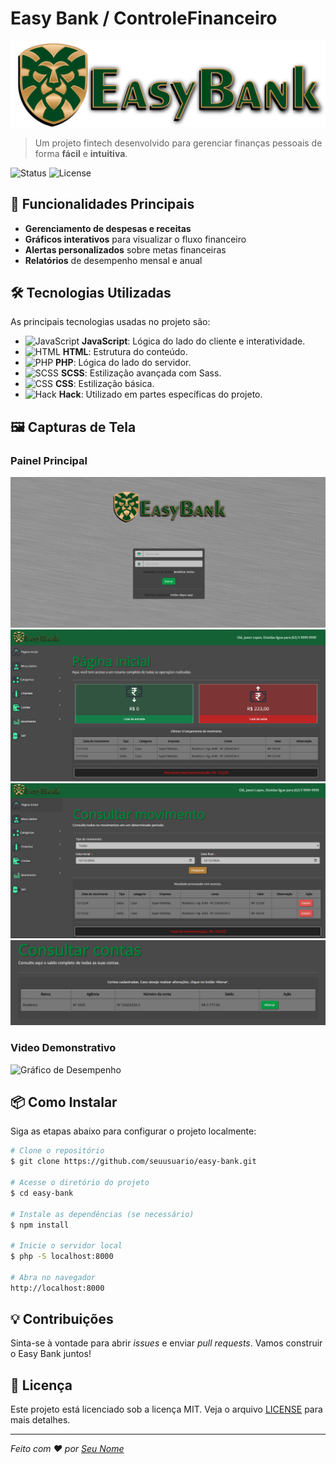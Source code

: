 # Easy Bank / ControleFinanceiro

![Easy Bank Logo](https://github.com/JasonFigueiredo/Easy-Bank/blob/main/financeiro/assets/img/easybanklogo2.png)

> Um projeto fintech desenvolvido para gerenciar finanças pessoais de forma **fácil** e **intuitiva**. 

![Status](https://img.shields.io/badge/Status-Em_Desenvolvimento-blue)
![License](https://img.shields.io/badge/License-MIT-green)

## 🚀 Funcionalidades Principais

- **Gerenciamento de despesas e receitas**
- **Gráficos interativos** para visualizar o fluxo financeiro
- **Alertas personalizados** sobre metas financeiras
- **Relatórios** de desempenho mensal e anual

## 🛠️ Tecnologias Utilizadas

As principais tecnologias usadas no projeto são:

- ![JavaScript](https://img.shields.io/badge/JavaScript-F7DF1E?logo=javascript&logoColor=black) **JavaScript**: Lógica do lado do cliente e interatividade.
- ![HTML](https://img.shields.io/badge/HTML5-E34F26?logo=html5&logoColor=white) **HTML**: Estrutura do conteúdo.
- ![PHP](https://img.shields.io/badge/PHP-777BB4?logo=php&logoColor=white) **PHP**: Lógica do lado do servidor.
- ![SCSS](https://img.shields.io/badge/SCSS-CC6699?logo=sass&logoColor=white) **SCSS**: Estilização avançada com Sass.
- ![CSS](https://img.shields.io/badge/CSS3-1572B6?logo=css3&logoColor=white) **CSS**: Estilização básica.
- ![Hack](https://img.shields.io/badge/Hack-005571?logo=hack&logoColor=white) **Hack**: Utilizado em partes específicas do projeto.

## 🖼️ Capturas de Tela

### Painel Principal
![Painel Principal](https://github.com/JasonFigueiredo/Easy-Bank/blob/main/financeiro/assets/img/pg_login.png)
![Painel Principal](https://github.com/JasonFigueiredo/Easy-Bank/blob/main/financeiro/assets/img/pg_inicial.png)
![Painel Principal](https://github.com/JasonFigueiredo/Easy-Bank/blob/main/financeiro/assets/img/pg_consulta.png)
![Painel Principal](https://github.com/JasonFigueiredo/Easy-Bank/blob/main/financeiro/assets/img/image.png)

### Video Demonstrativo
![Gráfico de Desempenho](https://github.com/JasonFigueiredo/Easy-Bank/blob/main/financeiro/assets/img/easybank.gif)

## 📦 Como Instalar

Siga as etapas abaixo para configurar o projeto localmente:

```bash
# Clone o repositório
$ git clone https://github.com/seuusuario/easy-bank.git

# Acesse o diretório do projeto
$ cd easy-bank

# Instale as dependências (se necessário)
$ npm install

# Inicie o servidor local
$ php -S localhost:8000

# Abra no navegador
http://localhost:8000
```

## 💡 Contribuições

Sinta-se à vontade para abrir *issues* e enviar *pull requests*. Vamos construir o Easy Bank juntos!

## 📜 Licença

Este projeto está licenciado sob a licença MIT. Veja o arquivo [LICENSE](./LICENSE) para mais detalhes.

---

_Feito com ❤️ por [Seu Nome](https://github.com/seuusuario)_
